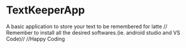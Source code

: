 # TextKeeperApp
A basic application to store your text to be remembered for latte
// Remember to install all the desired softwares.(ie. android studio and VS Code)//
//Happy Coding
